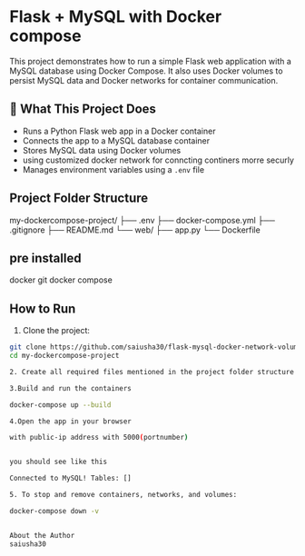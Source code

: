 # Flask + MySQL with Docker compose

This project demonstrates how to run a simple Flask web application with a MySQL database using Docker Compose. 
It also uses Docker volumes to persist MySQL data and Docker networks for container communication.

## 🚀 What This Project Does

- Runs a Python Flask web app in a Docker container
- Connects the app to a MySQL database container
- Stores MySQL data using Docker volumes
- using customized docker network for conncting continers morre securly
- Manages environment variables using a `.env` file

##  Project Folder Structure
my-dockercompose-project/
├── .env
├── docker-compose.yml
├── .gitignore
├── README.md
└── web/
    ├── app.py
    └── Dockerfile
## pre installed

docker
git
docker compose


## How to Run

1. Clone the project:

```bash
git clone https://github.com/saiusha30/flask-mysql-docker-network-volume.git
cd my-dockercompose-project

2. Create all required files mentioned in the project folder structure

3.Build and run the containers

docker-compose up --build

4.Open the app in your browser

with public-ip address with 5000(portnumber)


you should see like this

Connected to MySQL! Tables: []

5. To stop and remove containers, networks, and volumes:

docker-compose down -v


About the Author
saiusha30





